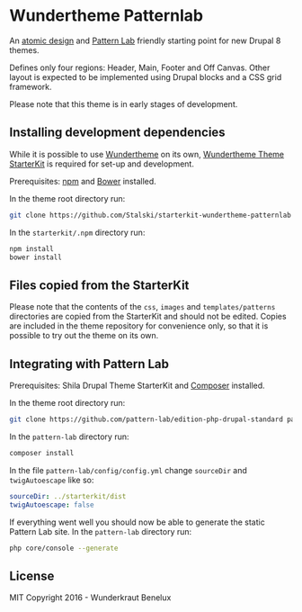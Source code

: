 # Wundertheme Patternlab

An [atomic design](http://bradfrost.com/blog/post/atomic-web-design/) and [Pattern Lab](http://patternlab.io/) friendly starting point for new Drupal 8 themes.

Defines only four regions: Header, Main, Footer and Off Canvas. Other layout is expected to be implemented using Drupal blocks and a CSS grid framework.

Please note that this theme is in early stages of development.


## Installing development dependencies

While it is possible to use [Wundertheme](https://github.com/Wunderkraut-Benelux/wundertheme) on its own,  [Wundertheme Theme StarterKit](https://github.com/Stalski/starterkit-wundertheme-patternlab) is required for set-up and development.

Prerequisites: [npm](https://nodejs.org/) and [Bower](http://bower.io/) installed.

In the theme root directory run:

```sh
git clone https://github.com/Stalski/starterkit-wundertheme-patternlab starterkit
```

In the `starterkit/.npm` directory run:

```sh
npm install
bower install
```


## Files copied from the StarterKit

Please note that the contents of the `css`, `images` and `templates/patterns` directories are copied from the StarterKit and should not be edited. Copies are included in the theme repository for convenience only, so that it is possible to try out the theme on its own.



## Integrating with Pattern Lab

Prerequisites: Shila Drupal Theme StarterKit and [Composer](https://getcomposer.org/) installed.

In the theme root directory run:

```sh
git clone https://github.com/pattern-lab/edition-php-drupal-standard pattern-lab
```

In the `pattern-lab` directory run:

```sh
composer install
```

In the file `pattern-lab/config/config.yml` change `sourceDir` and `twigAutoescape` like so:

```yml
sourceDir: ../starterkit/dist
twigAutoescape: false
```

If everything went well you should now be able to generate the static Pattern Lab site. In the `pattern-lab` directory run:

```sh
php core/console --generate
```


## License

MIT
Copyright 2016 - Wunderkraut Benelux
